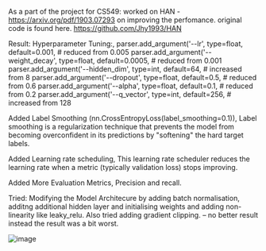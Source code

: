 As a part of the project for CS549:
worked on HAN - https://arxiv.org/pdf/1903.07293 on improving the perfomance. original code is found here. https://github.com/Jhy1993/HAN 

Result:
Hyperparameter Tuning:,
parser.add_argument('--lr', type=float, default=0.001,  # reduced from 0.005
parser.add_argument('--weight_decay', type=float, default=0.0005,  # reduced from 0.001
parser.add_argument('--hidden_dim', type=int, default=64,  # increased from 8
parser.add_argument('--dropout', type=float, default=0.5,  # reduced from 0.6
parser.add_argument('--alpha', type=float, default=0.1,  # reduced from 0.2
parser.add_argument('--q_vector', type=int, default=256,  # increased from 128

Added  Label Smoothing (nn.CrossEntropyLoss(label_smoothing=0.1)),
Label smoothing is a regularization technique that prevents the model from becoming overconfident in its predictions by "softening" the hard target labels.

Added Learning rate scheduling,
This learning rate scheduler reduces the learning rate when a metric (typically validation loss) stops improving.

Added More Evaluation Metrics,
Precision and recall. 


Tried: Modifying the Model Architecure by adding batch normalisation, additng additional hidden layer and initialising weights and adding non-linearity like leaky_relu. 
Also tried adding gradient clipping.  – no better result instead the result was a bit worst.

![image](https://github.com/user-attachments/assets/277c48b7-acc5-4da2-b5bc-89c17fd77ace)
